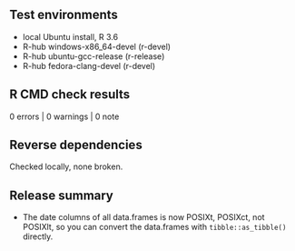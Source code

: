 ## Test environments
- local Ubuntu install, R 3.6
- R-hub windows-x86_64-devel (r-devel)
- R-hub ubuntu-gcc-release (r-release)
- R-hub fedora-clang-devel (r-devel)

## R CMD check results

0 errors | 0 warnings | 0 note

## Reverse dependencies

Checked locally, none broken.

## Release summary

* The date columns of all data.frames is now POSIXt, POSIXct, not POSIXlt, so you can convert the data.frames with `tibble::as_tibble()` directly.